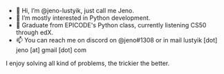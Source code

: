 - 👋 Hi, I’m @jeno-lustyik, just call me Jeno.
- 👀 I’m mostly interested in Python development.
- 🌱 Graduate from EPICODE's Python class, currently listening CS50 through edX.
- 📫 You can reach me on discord on @jeno#1308 or in mail lustyik [dot] jeno [at] gmail [dot] com

I enjoy solving all kind of problems, the trickier the better.

<!---
jeno-lustyik/jeno-lustyik is a ✨ special ✨ repository because its `README.md` (this file) appears on your GitHub profile.
You can click the Preview link to take a look at your changes.
--->
